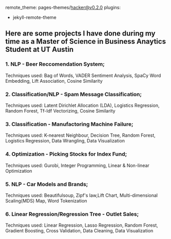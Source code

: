 remote_theme: pages-themes/hacker@v0.2.0
plugins:
- jekyll-remote-theme
## Here are some projects I have done during my time as a Master of Science in Business Anaytics Student at UT Austin


### 1. NLP - Beer Reccomendation System;
Techniques used: Bag of Words, VADER Sentiment Analysis, SpaCy Word Embedding, Lift Association, Cosine Similarity

### 2. Classification/NLP - Spam Message Classification;
Techniques used: Latent Dirichlet Allocation (LDA), Logistics Regression, Random Forest, Tf-Idf Vectorizing, Cosine Similarity

### 3. Classification - Manufactoring Machine Failure;
Techniques used: K-nearest Neighbour, Decision Tree, Random Forest, Logistics Regression, Data Wrangling, Data Visualization

### 4. Optimization - Picking Stocks for Index Fund;
Techniques used: Gurobi, Integer Programming, Linear & Non-linear Optimization

### 5. NLP - Car Models and Brands; 
Techniques used: Beautifulsoup, Zipf's law,Lift Chart, Multi-dimensional Scaling(MDS) Map, Word Tokenization

### 6. Linear Regression/Regression Tree - Outlet Sales;
Techniques used: Linear Regression, Lasso Regression, Random Forest, Gradient Boosting, Cross Validation, Data Cleaning, Data Visualization


